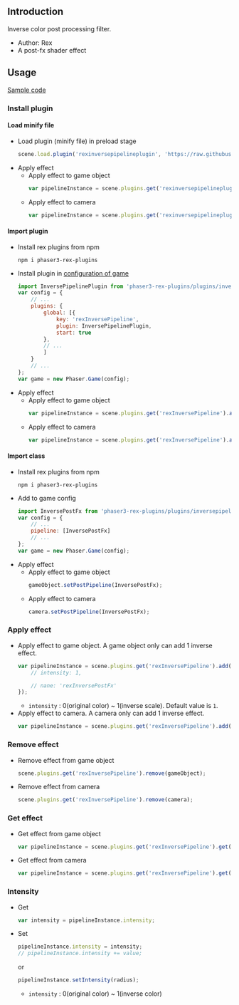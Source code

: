 ## Introduction

Inverse color post processing filter.

- Author: Rex
- A post-fx shader effect

## Usage

[Sample code](https://github.com/rexrainbow/phaser3-rex-notes/tree/master/examples/shader-inverse)

### Install plugin

#### Load minify file

- Load plugin (minify file) in preload stage
    ```javascript
    scene.load.plugin('rexinversepipelineplugin', 'https://raw.githubusercontent.com/rexrainbow/phaser3-rex-notes/master/dist/rexinversepipelineplugin.min.js', true);
    ```
- Apply effect
    - Apply effect to game object
        ```javascript
        var pipelineInstance = scene.plugins.get('rexinversepipelineplugin').add(gameObject, config);
        ```
    - Apply effect to camera
        ```javascript
        var pipelineInstance = scene.plugins.get('rexinversepipelineplugin').add(camera, config);
        ```

#### Import plugin

- Install rex plugins from npm
    ```
    npm i phaser3-rex-plugins
    ```
- Install plugin in [configuration of game](game.md#configuration)
    ```javascript
    import InversePipelinePlugin from 'phaser3-rex-plugins/plugins/inversepipeline-plugin.js';
    var config = {
        // ...
        plugins: {
            global: [{
                key: 'rexInversePipeline',
                plugin: InversePipelinePlugin,
                start: true
            },
            // ...
            ]
        }
        // ...
    };
    var game = new Phaser.Game(config);
    ```
- Apply effect
    - Apply effect to game object
        ```javascript
        var pipelineInstance = scene.plugins.get('rexInversePipeline').add(gameObject, config);
        ```
    - Apply effect to camera
        ```javascript
        var pipelineInstance = scene.plugins.get('rexInversePipeline').add(camera, config);
        ```

#### Import class

- Install rex plugins from npm
    ```
    npm i phaser3-rex-plugins
    ```
- Add to game config
    ```javascript
    import InversePostFx from 'phaser3-rex-plugins/plugins/inversepipeline.js';
    var config = {
        // ...
        pipeline: [InversePostFx]
        // ...
    };
    var game = new Phaser.Game(config);
    ```
- Apply effect
    - Apply effect to game object
        ```javascript
        gameObject.setPostPipeline(InversePostFx);
        ```
    - Apply effect to camera
        ```javascript
        camera.setPostPipeline(InversePostFx);
        ```

### Apply effect

- Apply effect to game object. A game object only can add 1 inverse effect.
    ```javascript
    var pipelineInstance = scene.plugins.get('rexInversePipeline').add(gameObject, {
        // intensity: 1,

        // nane: 'rexInversePostFx'
    });
    ```
    - `intensity` : 0(original color) ~ 1(inverse scale). Default value is `1`.
- Apply effect to camera. A camera only can add 1 inverse effect.
    ```javascript
    var pipelineInstance = scene.plugins.get('rexInversePipeline').add(camera, config);
    ```

### Remove effect

- Remove effect from game object
    ```javascript
    scene.plugins.get('rexInversePipeline').remove(gameObject);
    ```
- Remove effect from camera
    ```javascript
    scene.plugins.get('rexInversePipeline').remove(camera);
    ```

### Get effect

- Get effect from game object
    ```javascript
    var pipelineInstance = scene.plugins.get('rexInversePipeline').get(gameObject);
    ```
- Get effect from camera
    ```javascript
    var pipelineInstance = scene.plugins.get('rexInversePipeline').get(camera);
    ```

### Intensity

- Get
    ```javascript
    var intensity = pipelineInstance.intensity;
    ```
- Set
    ```javascript
    pipelineInstance.intensity = intensity;
    // pipelineInstance.intensity += value;
    ```
    or
    ```javascript
    pipelineInstance.setIntensity(radius);
    ```
    - `intensity` : 0(original color) ~ 1(inverse color)

